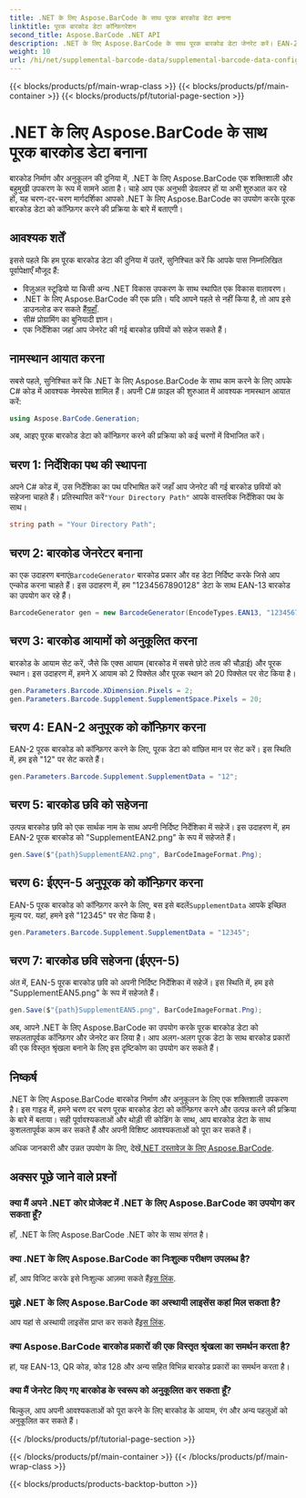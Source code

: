 ```yaml
---
title: .NET के लिए Aspose.BarCode के साथ पूरक बारकोड डेटा बनाना
linktitle: पूरक बारकोड डेटा कॉन्फ़िगरेशन
second_title: Aspose.BarCode .NET API
description: .NET के लिए Aspose.BarCode के साथ पूरक बारकोड डेटा जेनरेट करें। EAN-2 और EAN-5 बारकोड को सहजता से अनुकूलित करें। .NET डेवलपर्स के लिए चरण-दर-चरण मार्गदर्शिका।
weight: 10
url: /hi/net/supplemental-barcode-data/supplemental-barcode-data-configuration/
---
```


{{< blocks/products/pf/main-wrap-class >}}
{{< blocks/products/pf/main-container >}}
{{< blocks/products/pf/tutorial-page-section >}}

# .NET के लिए Aspose.BarCode के साथ पूरक बारकोड डेटा बनाना


बारकोड निर्माण और अनुकूलन की दुनिया में, .NET के लिए Aspose.BarCode एक शक्तिशाली और बहुमुखी उपकरण के रूप में सामने आता है। चाहे आप एक अनुभवी डेवलपर हों या अभी शुरुआत कर रहे हों, यह चरण-दर-चरण मार्गदर्शिका आपको .NET के लिए Aspose.BarCode का उपयोग करके पूरक बारकोड डेटा को कॉन्फ़िगर करने की प्रक्रिया के बारे में बताएगी। 

## आवश्यक शर्तें

इससे पहले कि हम पूरक बारकोड डेटा की दुनिया में उतरें, सुनिश्चित करें कि आपके पास निम्नलिखित पूर्वापेक्षाएँ मौजूद हैं:

- विज़ुअल स्टूडियो या किसी अन्य .NET विकास उपकरण के साथ स्थापित एक विकास वातावरण।
-  .NET के लिए Aspose.BarCode की एक प्रति। यदि आपने पहले से नहीं किया है, तो आप इसे डाउनलोड कर सकते हैं[यहाँ](https://releases.aspose.com/barcode/net/).
- सी# प्रोग्रामिंग का बुनियादी ज्ञान।
- एक निर्देशिका जहां आप जेनरेट की गई बारकोड छवियों को सहेज सकते हैं।

## नामस्थान आयात करना

सबसे पहले, सुनिश्चित करें कि .NET के लिए Aspose.BarCode के साथ काम करने के लिए आपके C# कोड में आवश्यक नेमस्पेस शामिल हैं। अपनी C# फ़ाइल की शुरुआत में आवश्यक नामस्थान आयात करें:

```csharp
using Aspose.BarCode.Generation;
```

अब, आइए पूरक बारकोड डेटा को कॉन्फ़िगर करने की प्रक्रिया को कई चरणों में विभाजित करें।

## चरण 1: निर्देशिका पथ की स्थापना

 अपने C# कोड में, उस निर्देशिका का पथ परिभाषित करें जहाँ आप जेनरेट की गई बारकोड छवियों को सहेजना चाहते हैं। प्रतिस्थापित करें`"Your Directory Path"` आपके वास्तविक निर्देशिका पथ के साथ।

```csharp
string path = "Your Directory Path";
```

## चरण 2: बारकोड जेनरेटर बनाना

 का एक उदाहरण बनाएं`BarcodeGenerator` बारकोड प्रकार और वह डेटा निर्दिष्ट करके जिसे आप एन्कोड करना चाहते हैं। इस उदाहरण में, हम "1234567890128" डेटा के साथ EAN-13 बारकोड का उपयोग कर रहे हैं।

```csharp
BarcodeGenerator gen = new BarcodeGenerator(EncodeTypes.EAN13, "1234567890128");
```

## चरण 3: बारकोड आयामों को अनुकूलित करना

बारकोड के आयाम सेट करें, जैसे कि एक्स आयाम (बारकोड में सबसे छोटे तत्व की चौड़ाई) और पूरक स्थान। इस उदाहरण में, हमने X आयाम को 2 पिक्सेल और पूरक स्थान को 20 पिक्सेल पर सेट किया है।

```csharp
gen.Parameters.Barcode.XDimension.Pixels = 2;
gen.Parameters.Barcode.Supplement.SupplementSpace.Pixels = 20;
```

## चरण 4: EAN-2 अनुपूरक को कॉन्फ़िगर करना

EAN-2 पूरक बारकोड को कॉन्फ़िगर करने के लिए, पूरक डेटा को वांछित मान पर सेट करें। इस स्थिति में, हम इसे "12" पर सेट करते हैं। 

```csharp
gen.Parameters.Barcode.Supplement.SupplementData = "12";
```

## चरण 5: बारकोड छवि को सहेजना

उत्पन्न बारकोड छवि को एक सार्थक नाम के साथ अपनी निर्दिष्ट निर्देशिका में सहेजें। इस उदाहरण में, हम EAN-2 पूरक बारकोड को "SupplementEAN2.png" के रूप में सहेजते हैं।

```csharp
gen.Save($"{path}SupplementEAN2.png", BarCodeImageFormat.Png);
```

## चरण 6: ईएएन-5 अनुपूरक को कॉन्फ़िगर करना

 EAN-5 पूरक बारकोड को कॉन्फ़िगर करने के लिए, बस इसे बदलें`SupplementData` आपके इच्छित मूल्य पर. यहां, हमने इसे "12345" पर सेट किया है।

```csharp
gen.Parameters.Barcode.Supplement.SupplementData = "12345";
```

## चरण 7: बारकोड छवि सहेजना (ईएएन-5)

अंत में, EAN-5 पूरक बारकोड छवि को अपनी निर्दिष्ट निर्देशिका में सहेजें। इस स्थिति में, हम इसे "SupplementEAN5.png" के रूप में सहेजते हैं।

```csharp
gen.Save($"{path}SupplementEAN5.png", BarCodeImageFormat.Png);
```

अब, आपने .NET के लिए Aspose.BarCode का उपयोग करके पूरक बारकोड डेटा को सफलतापूर्वक कॉन्फ़िगर और जेनरेट कर लिया है। आप अलग-अलग पूरक डेटा के साथ बारकोड प्रकारों की एक विस्तृत श्रृंखला बनाने के लिए इस दृष्टिकोण का उपयोग कर सकते हैं।

## निष्कर्ष

.NET के लिए Aspose.BarCode बारकोड निर्माण और अनुकूलन के लिए एक शक्तिशाली उपकरण है। इस गाइड में, हमने चरण दर चरण पूरक बारकोड डेटा को कॉन्फ़िगर करने और उत्पन्न करने की प्रक्रिया के बारे में बताया। सही पूर्वावश्यकताओं और थोड़ी सी कोडिंग के साथ, आप बारकोड डेटा के साथ कुशलतापूर्वक काम कर सकते हैं और अपनी विशिष्ट आवश्यकताओं को पूरा कर सकते हैं।

 अधिक जानकारी और उन्नत उपयोग के लिए, देखें[.NET दस्तावेज़ के लिए Aspose.BarCode](https://reference.aspose.com/barcode/net/).

## अक्सर पूछे जाने वाले प्रश्नों

### क्या मैं अपने .NET कोर प्रोजेक्ट में .NET के लिए Aspose.BarCode का उपयोग कर सकता हूँ?
हाँ, .NET के लिए Aspose.BarCode .NET कोर के साथ संगत है।

### क्या .NET के लिए Aspose.BarCode का निःशुल्क परीक्षण उपलब्ध है?
 हाँ, आप विजिट करके इसे निःशुल्क आज़मा सकते हैं[इस लिंक](https://releases.aspose.com/).

### मुझे .NET के लिए Aspose.BarCode का अस्थायी लाइसेंस कहां मिल सकता है?
 आप यहां से अस्थायी लाइसेंस प्राप्त कर सकते हैं[इस लिंक](https://purchase.aspose.com/temporary-license/).

### क्या Aspose.BarCode बारकोड प्रकारों की एक विस्तृत श्रृंखला का समर्थन करता है?
हां, यह EAN-13, QR कोड, कोड 128 और अन्य सहित विभिन्न बारकोड प्रकारों का समर्थन करता है।

### क्या मैं जेनरेट किए गए बारकोड के स्वरूप को अनुकूलित कर सकता हूँ?
बिल्कुल, आप अपनी आवश्यकताओं को पूरा करने के लिए बारकोड के आयाम, रंग और अन्य पहलुओं को अनुकूलित कर सकते हैं।

{{< /blocks/products/pf/tutorial-page-section >}}

{{< /blocks/products/pf/main-container >}}
{{< /blocks/products/pf/main-wrap-class >}}

{{< blocks/products/products-backtop-button >}}
